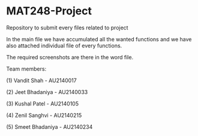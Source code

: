 # MAT248-Project
Repository to submit every files related to project

In the main file we have accumulated all the wanted functions and we have also attached individual file of every functions.

The required screenshots are there in the word file.

Team members:

(1) Vandit Shah - AU2140017

(2) Jeet Bhadaniya - AU2140033

(3) Kushal Patel - AU2140105

(4) Zenil Sanghvi - AU2140215

(5) Smeet Bhadaniya - AU2140234

